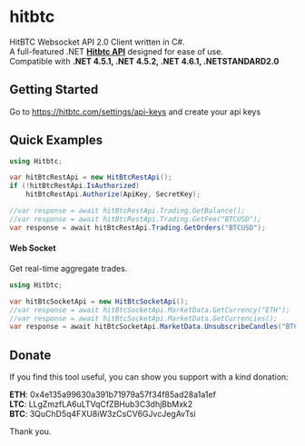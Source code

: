 # hitbtc
HitBTC Websocket API 2.0 Client written in C#.\
A full-featured .NET **[Hitbtc API](https://api.hitbtc.com)** designed for ease of use.\
Compatible with **.NET 4.5.1, .NET 4.5.2, .NET 4.6.1, .NETSTANDARD2.0**


## Getting Started

Go to https://hitbtc.com/settings/api-keys and create your api keys

## Quick Examples

```C#
using Hitbtc;

var hitBtcRestApi = new HitBtcRestApi();
if (!hitBtcRestApi.IsAuthorized)
	hitBtcRestApi.Authorize(ApiKey, SecretKey);

//var response = await hitBtcRestApi.Trading.GetBalance();
//var response = await hitBtcRestApi.Trading.GetFee("BTCUSD");
var response = await hitBtcRestApi.Trading.GetOrders("BTCUSD");
```

#### Web Socket
Get real-time aggregate trades.

```C#
using Hitbtc;

var hitBtcSocketApi = new HitBtcSocketApi();
//var response = await hitBtcSocketApi.MarketData.GetCurrency("ETH");
//var response = await hitBtcSocketApi.MarketData.GetCurrencies();
var response = await hitBtcSocketApi.MarketData.UnsubscribeCandles("BTCUSD");

```

## Donate
If you find this tool useful, you can show you support with a kind donation:

**ETH**: 0x4e135a99630a391b71979a57f34f85ad28a1a1ef\
**LTC**: LLgZmzfLA6uLTVqCfZBHub3C3dhjBbMxk2\
**BTC**: 3QuChD5q4FXU8iW3zCsCV6GJvcJegAvTsi

Thank you.


